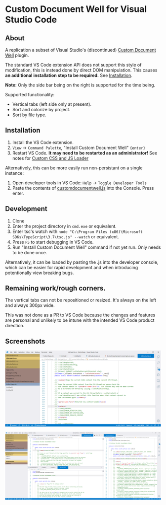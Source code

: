 # Custom Document Well for Visual Studio Code

## About
A replication a subset of Visual Studio's (discontinued)
[Custom Document Well](https://marketplace.visualstudio.com/items?itemName=VisualStudioPlatformTeam.CustomDocumentWell)
plugin.

The standard VS Code extension API does not support this style of modification,
this is instead done by direct DOM manipulation. This causes **an additional
installation step to be required.** See [Installation](#installation).

**Note:** Only the side bar being on the right is supported for the time being.

Supported functionality:
* Vertical tabs (left side only at present).
* Sort and colorize by project.
* Sort by file type.

## Installation
1. Install the VS Code extension.
2. `View` -> `Command Palette`, "Install Custom Document Well" `{enter}`
3. Restart VS Code. **It may need to be restarted as an administrator!** See notes for [Custom CSS and JS Loader](https://marketplace.visualstudio.com/items?itemName=be5invis.vscode-custom-css)

Alternatively, this can be more easily run non-persistant on a single instance:
1. Open developer tools in VS Code: `Help` -> `Toggle Developer Tools`
2. Paste the contents of [customdocumentwell.js](https://github.com/jlennox/VSCode-CustomDocumentWell/blob/master/out/customdocumentwell.js) into the Console. Press enter.

## Development
1. Clone
2. Enter the project directory in `cmd.exe` or equivalent.
3. Enter tsc's watch with `node "C:\Program Files (x86)\Microsoft SDKs\TypeScript\3.7\tsc.js" --watch` or equivalent.
4. Press `F5` to start debugging in VS Code.
5. Run "Install Custom Document Well" command if not yet run. Only needs to be done once.

Alternatively, it can be loaded by pasting the .js into the developer console,
which can be easier for rapid development and when introducing potentionally
view breaking bugs.

## Remaining work/rough corners.

The vertical tabs can not be repositioned or resized. It's always on the left
and always 300px wide.

This was not done as a PR to VS Code because the changes and features are
personal and unlikely to be intune with the intended VS Code product direction.

## Screenshots

![Screenshot](/screenshots/sample-screenshot-a.png?raw=true)

![Screenshot](/screenshots/sample-screenshot-b.png?raw=true)